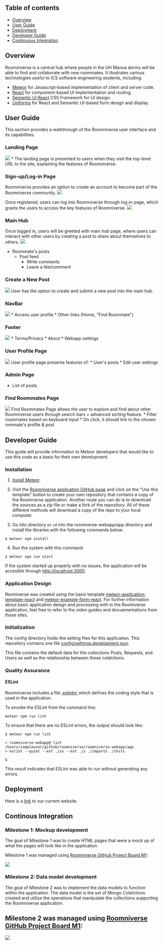 ## Table of contents

* [Overview](#overview)
* [User Guide](#user-guide)
* [Deployment](#deployment)
* [Developer Guide](#developer-guide)
* [Continuous Integration](#continuous-integration)

## Overview
Roomniverse is a central hub where people in the UH Manoa dorms will be able to find and collaborate with new roommates. It illustrates various technologies useful to ICS software engineering students, including:

* [Meteor](https://www.meteor.com/) for Javascript-based implementation of client and server code.
* [React](https://reactjs.org/) for component-based UI implementation and routing.
* [Semantic UI React](https://react.semantic-ui.com/) CSS Framework for UI design.
* [Uniforms](https://uniforms.tools/) for React and Semantic UI-based form design and display.

## User Guide
This section provides a walkthrough of the Roomniverse user interface and its capabilities.

### Landing Page
<img src="doc/rv-landing-page.PNG">
* The landing page is presented to users when they visit the top-level URL to the site, explaining the features of Roomniverse.

### Sign-up/Log-in Page
Roomniverse provides an option to create an account to become part of the Roomniverse community.
<img src="doc/rv-signup-page.PNG">

Once registered, users can log into Roomniverse through log-in page, which grants the users to access the key features of Roomniverse.
<img src="doc/rv-login-page.PNG">

### Main Hub
Once logged in, users will be greeted with main hub page, where users can interact with other users by creating a post to share about themselves to others.
<img src="doc/roomniverse-hub-page.png">
* Roommate's posts
    * Post feed
        * Write comments
        * Leave a like/comment

### Create a New Post
<img src="doc/rv-createpost-page.PNG">
User has the option to create and submit a new post into the main hub.

### NavBar
<img src="doc/rv-navbar.PNG">
* Access user profile
* Other links (Home, "Find Roommate")

### Footer
<img src="doc/rv-footer.PNG">
* Terms/Privacy
* About
* Webapp settings

### User Profile Page
<img src="doc/rv-userprofile-page.PNG">
User profile page presents features of:
* User's posts
* Edit user settings

### Admin Page
* List of posts

### Find Roommates Page
<img src="doc/rv-findroommate-page.PNG">
Find Roommates Page allows the user to explore and find about other Roomniverse users through search bars + advanced sorting feature. 
* Filter roommates based on keyboard input
* On click, it should link to the chosen rommate's profile & post

## Developer Guide
This guide will provide information to Meteor developers that would like to use this code as a basis for their own development.

### Installation
1. [Install Meteor](https://www.meteor.com/install). 

2. Visit the [Roomniverse application GitHub page](https://github.com/roomniverse/roomniverse-webapp) and click on the "Use this template" button to create your own repository that contains a copy of the Roomiverse application. Another route you can do is to download the sources as a zip file or make a fork of the repository. All of these different methods will download a copy of the repo to your local computer. 

3. Go into directory or `cd` into the roomiverse-webapp/app directory and install the libraries with the following commands below:

```
$ meteor npm install
```

4. Run the system with this command:

```
$ meteor npm run start
```

If the system started up properly with no issues, the application will be accesible through [http://localhost:3000](http://localhost:3000).

### Application Design
Roomiverse was created using the basis template [meteor-application-template-react](https://ics-software-engineering.github.io/meteor-application-template-react/) and [meteor-example-form-react](https://ics-software-engineering.github.io/meteor-example-form-react/). For further information about basic application deisgn and processing with in the Roomiverse application, feel free to refer to the video guides and docuementations from these sites.


### Initialization
The config directory holds the setting files for this application. This repository contains one file [config/settings.development.json](https://github.com/roomniverse/roomniverse-webapp/blob/master/config/settings.development.json).

This file contains the default data for the collections Posts, Requests, and Users as well as the relationship between these colelctions.

### Quality Assurance

#### ESLint

Roomniverse includes a file [.eslintrc](https://github.com/roomiverse/roomniverse-webapp/blob/master/app/.eslintrc) which defines the coding style that is used in the application.

To envoke the ESLint from the command line: 

```
meteor npm run lint
```

To ensure that there are no ESLint errors, the output should look like:

```
$ meteor npm run lint

> roomniverse-webapp@ lint /Users/sampleuser/github/roomniverse/roomniverse-webapp/app
> eslint --quiet --ext .jsx --ext .js ./imports ./tests

$
```
This result indicates that ESLint was able to run without generating any errors. 

## Deployment
Here is a [link](http://137.184.234.250/) to our current website.

## Continous Integration

### Milestone 1: Mockup development
The goal of Milestone 1 was to create HTML pages that were a mock up of what the pages will look like in the application. 

Milestone 1 was managed using [Roomniverse GitHub Project Board M1](https://github.com/roomniverse/roomniverse-webapp/projects/2):

![](doc/project-board-1.png)

### Milestone 2: Data model development
The goal of Milestone 2 was to implement the data models to function within the application. The data model is the set of Mongo Colelctions created and utilize the operations that manipulate the collections supporting the Roomniverse application.

## Milestone 2 was managed using [Roomniverse GitHub Project Board M1](https://github.com/roomniverse/roomniverse-webapp/projects/3):

![](doc/project-board-2.png)


